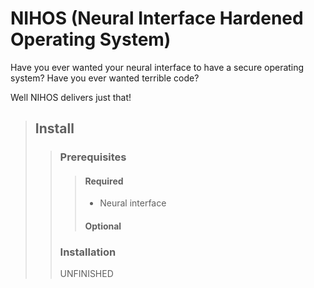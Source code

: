 # NIHOS (Neural Interface Hardened Operating System)

Have you ever wanted your neural interface to have a secure operating system?
Have you ever wanted terrible code?

Well NIHOS delivers just that!

> ## Install
>> ### Prerequisites
>>> #### Required
>>> - Neural interface
>>> #### Optional
>> ### Installation
>> UNFINISHED
